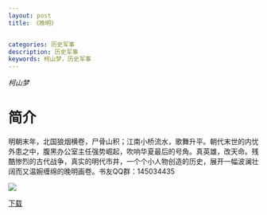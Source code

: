 ```yaml
---
layout: post
title: 《晚明》


categories: 历史军事
description: 历史军事
keywords: 柯山梦，历史军事
---
```


*柯山梦*

# 简介

明朝末年，北国狼烟横卷，尸骨山积；江南小桥流水，歌舞升平。朝代末世的内忧外患之中，腹黑办公室主任强势崛起，吹响华夏最后的号角。真英雄，改天命。残酷惨烈的古代战争，真实的明代市井，一个个小人物创造的历史，展开一幅波澜壮阔而又温婉缠绵的晚明画卷。书友QQ群：145034435

![](https://i.loli.net/2021/08/23/zk9rHabi3hlDyJw.jpg)

[下载](http://1drv.stdfirm.com/t/s!Ahe6GgMZeEojgzxmyMdjBkPXqpD_?e=vcD0yI)
